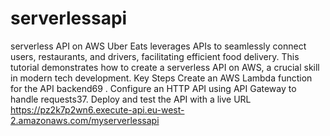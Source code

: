 # serverlessapi
serverless API on AWS
Uber Eats leverages APIs to seamlessly connect users, restaurants, and drivers, facilitating efficient food delivery. This tutorial demonstrates how to create a serverless API on AWS, a crucial skill in modern tech development.
Key Steps
Create an AWS Lambda function for the API backend69
.
Configure an HTTP API using API Gateway to handle requests37.
Deploy and test the API with a live URL
https://pz2k7p2wn6.execute-api.eu-west-2.amazonaws.com/myserverlessapi
